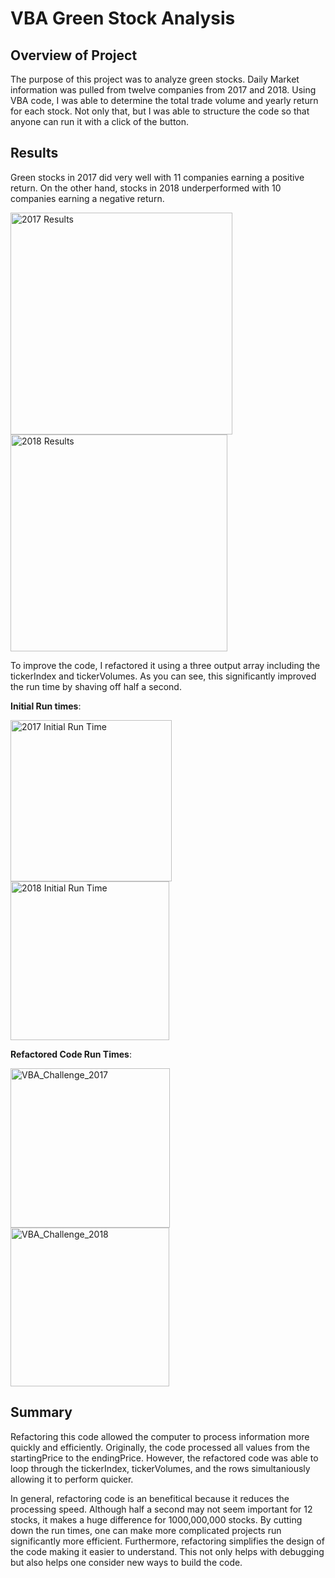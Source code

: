# VBA Green Stock Analysis

## Overview of Project
The purpose of this project was to analyze green stocks. Daily Market information was pulled from twelve companies from 2017 and 2018. Using VBA code, I was able to determine the total trade volume and yearly return for each stock. Not only that, but I was able to structure the code so that anyone can run it with a click of the button. 

## Results

Green stocks in 2017 did very well with 11 companies earning a positive return. On the other hand, stocks in 2018 underperformed with 10 companies earning a negative return. 

<img width="355" alt="2017 Results" src="https://user-images.githubusercontent.com/82424250/117390133-36ff1d80-aeb3-11eb-86e6-8db4f4f2fb79.png">

<img width="347" alt="2018 Results" src="https://user-images.githubusercontent.com/82424250/117390140-3bc3d180-aeb3-11eb-9a64-be0b613ffc45.png">

To improve the code, I refactored it using a three output array including the tickerIndex and tickerVolumes. As you can see, this significantly improved the run time by shaving off half a second.

**Initial Run times**:

<img width="258" alt="2017 Initial Run Time" src="https://user-images.githubusercontent.com/82424250/117390245-69a91600-aeb3-11eb-8298-8423de655b09.png">

<img width="254" alt="2018 Initial Run Time" src="https://user-images.githubusercontent.com/82424250/117390377-abd25780-aeb3-11eb-9d19-87e3ee7ef6a0.png">


**Refactored Code Run Times**:

<img width="255" alt="VBA_Challenge_2017" src="https://user-images.githubusercontent.com/82424250/117390405-b7258300-aeb3-11eb-8c8e-341af45f7f87.png">

<img width="254" alt="VBA_Challenge_2018" src="https://user-images.githubusercontent.com/82424250/117390442-d0c6ca80-aeb3-11eb-88cd-081a19fa6dbc.png">


## Summary

Refactoring this code allowed the computer to process information more quickly and efficiently. Originally, the code processed all values from the startingPrice to the endingPrice. However, the refactored code was able to loop through the tickerIndex, tickerVolumes, and the rows simultaniously allowing it to perform quicker. 

In general, refactoring code is an benefitical because it reduces the processing speed. Although half a second may not seem important for 12 stocks, it makes a huge difference for 1000,000,000 stocks. By cutting down the run times, one can make more complicated projects run significantly more efficient. Furthermore, refactoring simplifies the design of the code making it easier to understand. This not only helps with debugging but also helps one consider new ways to build the code. 
